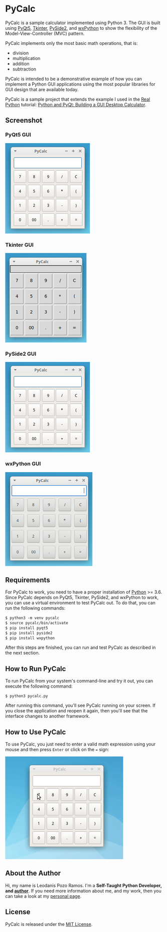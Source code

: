 # PyCalc

PyCalc is a sample calculator implemented using Python 3. The GUI is built using [PyQt5](https://www.riverbankcomputing.com/static/Docs/PyQt5/introduction.html), [Tkinter](https://docs.python.org/3/library/tkinter.html), [PySide2](https://wiki.qt.io/Qt_for_Python), and [wxPython](https://realpython.com/python-gui-with-wxpython/) to show the flexibility of the Model-View-Controller (MVC) pattern.

PyCalc implements only the most basic math operations, that is:

- division
- multiplication
- addition
- subtraction

PyCalc is intended to be a demonstrative example of how you can implement a Python GUI applications using the most popular libraries for GUI design that are available today.

PyCalc is a sample project that extends the example I used in the [Real Python](https://realpython.com/) tutorial: [Python and PyQt: Building a GUI Desktop Calculator](https://realpython.com/python-pyqt-gui-calculator/).

## Screenshot

### PyQt5 GUI

![Screenshot](pyqt-screenshot.png)

### Tkinter GUI

![Screenshot](tkinter-screenshot.png)

### PySide2 GUI

![Screenshot](pyside2-screenshot.png)

### wxPython GUI

![Screenshot](wxpython-screenshot.png)

## Requirements

For PyCalc to work, you need to have a proper installation of [Python](https://www.python.org) >= 3.6. Since PyCalc depends on PyQt5, Tkinter, PySide2, and wxPython to work, you can use a virtual environment to test PyCalc out. To do that, you can run the following commands:

```console
$ python3 -m venv pycalc
$ source pycalc/bin/activate
$ pip install pyqt5
$ pip install pyside2
$ pip install wxpython
```

After this steps are finished, you can run and test PyCalc as described in the next section.

## How to Run PyCalc

To run PyCalc from your system's command-line and try it out, you can execute the following command:

```console
$ python3 pycalc.py
```

After running this command, you'll see PyCalc running on your screen. If you close the application and reopen it again, then you'll see that the interface changes to another framework.

## How to Use PyCalc

To use PyCalc, you just need to enter a valid math expression using your mouse and then press `Enter` or click on the `=` sign:

![Screenshot](pycalc-howto.gif)

## About the Author

Hi, my name is Leodanis Pozo Ramos. I'm a **Self-Taught Python Developer, and [author](https://realpython.com/team/lpozoramos/)**. If you need more information about me, and my work, then you can take a look at my [personal page](https://lpozo.github.com/).

## License

PyCalc is released under the [MIT License](https://opensource.org/licenses/MIT).
